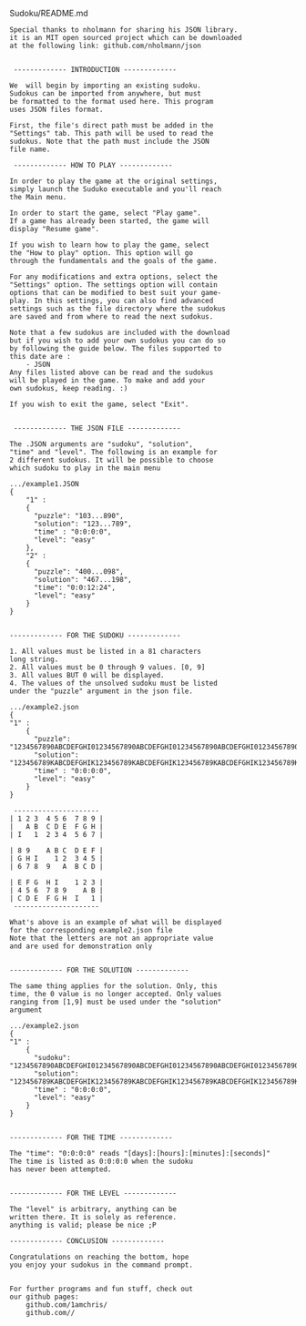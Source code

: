 Sudoku/README.md

	Special thanks to nholmann for sharing his JSON library.
	it is an MIT open sourced project which can be downloaded
	at the following link: github.com/nholmann/json


	 ------------- INTRODUCTION ------------- 

	We  will begin by importing an existing sudoku.
	Sudokus can be imported from anywhere, but must 
	be formatted to the format used here. This program
	uses JSON files format.

	First, the file's direct path must be added in the 
	"Settings" tab. This path will be used to read the
	sudokus. Note that the path must include the JSON
	file name.

	 ------------- HOW TO PLAY ------------- 
	
	In order to play the game at the original settings,
	simply launch the Suduko executable and you'll reach
	the Main menu.
	
	In order to start the game, select "Play game". 
	If a game has already been started, the game will 
	display "Resume game".
	
	If you wish to learn how to play the game, select 
	the "How to play" option. This option will go
	through the fundamentals and the goals of the game.
	
	For any modifications and extra options, select the
	"Settings" option. The settings option will contain
	options that can be modified to best suit your game-
	play. In this settings, you can also find advanced
	settings such as the file directory where the sudokus
	are saved and from where to read the next sudokus.
	
	Note that a few sudokus are included with the download
	but if you wish to add your own sudokus you can do so
	by following the guide below. The files supported to
	this date are :
		- JSON
	Any files listed above can be read and the sudokus
	will be played in the game. To make and add your
	own sudokus, keep reading. :)
	
	If you wish to exit the game, select "Exit".


	 ------------- THE JSON FILE ------------- 

	The .JSON arguments are "sudoku", "solution",
	"time" and "level". The following is an example for 
	2 different sudokus. It will be possible to choose 
	which sudoku to play in the main menu

	.../example1.JSON
	{
		"1" : 
		{ 
		  "puzzle": "103...890",
		  "solution": "123...789",
		  "time" : "0:0:0:0",
		  "level": "easy"
		},
		"2" : 
		{
		  "puzzle": "400...098",
		  "solution": "467...198",
		  "time": "0:0:12:24",
		  "level": "easy"
		}
	}
	
	
	------------- FOR THE SUDOKU ------------- 

	1. All values must be listed in a 81 characters 
	long string.
	2. All values must be 0 through 9 values. [0, 9]
	3. All values BUT 0 will be displayed.
	4. The values of the unsolved sudoku must be listed 
	under the "puzzle" argument in the json file.

	.../example2.json
	{
	"1" : 
		{ 
		  "puzzle": "1234567890ABCDEFGHI01234567890ABCDEFGHI01234567890ABCDEFGHI01234567890ABCDEFGHI01",
		  "solution": "123456789KABCDEFGHIK123456789KABCDEFGHIK123456789KABCDEFGHIK123456789KABCDEFGHIKK",
		  "time" : "0:0:0:0",
		  "level": "easy"
		}
	}

	 ---------------------
	| 1 2 3  4 5 6  7 8 9 |
	|   A B  C D E  F G H |
	| I   1  2 3 4  5 6 7 |

	| 8 9    A B C  D E F |
	| G H I    1 2  3 4 5 |
	| 6 7 8  9   A  B C D |
	
	| E F G  H I    1 2 3 |
	| 4 5 6  7 8 9    A B |
	| C D E  F G H  I   1 |
	 ---------------------
	
	What's above is an example of what will be displayed
	for the corresponding example2.json file
	Note that the letters are not an appropriate value 
	and are used for demonstration only


	------------- FOR THE SOLUTION -------------

	The same thing applies for the solution. Only, this
	time, the 0 value is no longer accepted. Only values
	ranging from [1,9] must be used under the "solution"
	argument

	.../example2.json
	{
	"1" :
		{
		  "sudoku": "1234567890ABCDEFGHI01234567890ABCDEFGHI01234567890ABCDEFGHI01234567890ABCDEFGHI01",
		  "solution": "123456789KABCDEFGHIK123456789KABCDEFGHIK123456789KABCDEFGHIK123456789KABCDEFGHIKK",
		  "time" : "0:0:0:0",
		  "level": "easy"
		}
	}


	------------- FOR THE TIME -------------

	The "time": "0:0:0:0" reads "[days]:[hours]:[minutes]:[seconds]"
	The time is listed as 0:0:0:0 when the sudoku 
	has never been attempted.


	------------- FOR THE LEVEL -------------

	The "level" is arbitrary, anything can be 
	written there. It is solely as reference.
	anything is valid; please be nice ;P
	
	------------- CONCLUSION -------------

	Congratulations on reaching the bottom, hope 
	you enjoy your sudokus in the command prompt.


	For further programs and fun stuff, check out
	our github pages:
		github.com/1amchris/
		github.com//
	
	